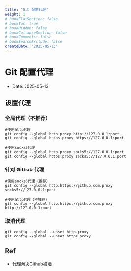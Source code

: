 ```yaml
---
title: "Git 配置代理"
weight: 1
# bookFlatSection: false
# bookToc: true
# bookHidden: false
# bookCollapseSection: false
# bookComments: false
# bookSearchExclude: false
createDate: "2025-05-13"
---
```


# Git 配置代理

- Date: 2025-05-13

## 设置代理

### 全局代理（不推荐）
```shell
#使用http代理 
git config --global http.proxy http://127.0.0.1:port
git config --global https.proxy https://127.0.0.1:port

#使用socks5代理
git config --global http.proxy socks5://127.0.0.1:port
git config --global https.proxy socks5://127.0.0.1:port
```

### 针对 Github 代理
```shell
#使用socks5代理（推荐）
git config --global http.https://github.com.proxy socks5://127.0.0.1:port

#使用http代理（不推荐）
git config --global http.https://github.com.proxy http://127.0.0.1:port
```

### 取消代理
```shell
git config --global --unset http.proxy
git config --global --unset https.proxy
```

## Ref

- [代理解决Github被墙](https://zhuanlan.zhihu.com/p/481574024)
